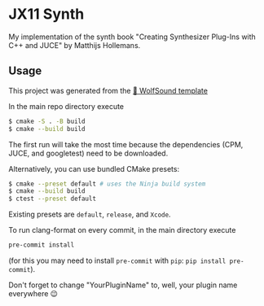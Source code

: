 # JX11 Synth

My implementation of the synth book "Creating Synthesizer Plug-Ins with C++ and JUCE" by Matthijs Hollemans.

## Usage

This project was generated from the [🐺 WolfSound template](https://github.com/JanWilczek/audio-plugin-templat)

In the main repo directory execute

```bash
$ cmake -S . -B build
$ cmake --build build
```

The first run will take the most time because the dependencies (CPM, JUCE, and googletest) need to be downloaded.

Alternatively, you can use bundled CMake presets:

```bash
$ cmake --preset default # uses the Ninja build system
$ cmake --build build
$ ctest --preset default
```

Existing presets are `default`, `release`, and `Xcode`.

To run clang-format on every commit, in the main directory execute

```bash
pre-commit install
```

(for this you may need to install `pre-commit` with `pip`: `pip install pre-commit`).

Don't forget to change "YourPluginName" to, well, your plugin name everywhere 😉
